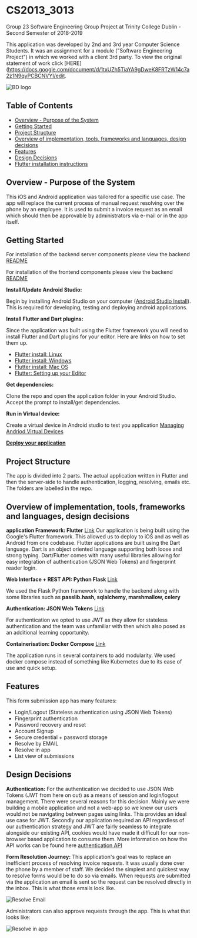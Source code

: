 # CS2013_3013
Group 23 Software Engineering Group Project at Trinity College Dublin - Second Semester of 2018-2019

This application was developed by 2nd and 3rd year Computer Science Students. It was an assignment for a module ("Software Engineering Project") in which we worked with a client 3rd party. To view the original statement of work click [HERE](https://docs.google.com/document/d/1txUZh5TiaYA9gDweK8FRTzW14c7a2z1N9qyPCBCNVYI/edit.

![BD logo][logo]

## Table of Contents

  * [Overview - Purpose of the System](#overview---purpose-of-the-system)
  * [Getting Started](@getting-started)
  * [Project Structure](#project-structure)
  * [Overview of implementation, tools, frameworks and languages, design decisions](#overview-of-implementation--tools--frameworks-and-languages--design-decisions)
  * [Features](#features)
  * [Design Decisions](#design-decisions)
  * [Flutter installation instructions](#flutter-installation-instructions)

## Overview - Purpose of the System

This iOS and Android application was tailored for a specific use case. The app will replace the current process of manual request resolving over the phone by an employee. It is used to submit a invoice request as an email which should then be approvable by administrators via e-mail or in the app itself.

## Getting Started

For installation of the backend server components please view the backend [README](https://github.com/MartaL0b0/CS2013_3013/tree/dev/backend)

For installation of the frontend components please view the backend [README](https://github.com/MartaL0b0/CS2013_3013/tree/dev/brief_threat/README.md)

**Install/Update Android Studio:**

Begin by installing Android Studio on your computer ([Android Studio Install](https://developer.android.com/studio/install)). This is required for developing, testing and deploying android applications. 

**Install Flutter and Dart plugins:**

Since the application was built using the Flutter framework you will need to install Flutter and Dart plugins for your editor. Here are links on how to set them up.

* [Flutter install: Linux](https://flutter.dev/docs/get-started/install/linux)
* [Flutter install: Windows](https://flutter.dev/docs/get-started/install/windows)
* [Flutter install: Mac OS](https://flutter.dev/docs/get-started/install/macos)
* [Flutter: Setting up your Editor](https://flutter.dev/docs/get-started/editor)

**Get dependencies:**

Clone the repo and open the application folder in your Android Studio. Accept the prompt to install/get dependencies.

**Run in Virtual device:** 

Create a virtual device in Android studio to test you application [Managing Andriod Virtual Devices](https://developer.android.com/studio/run/managing-avds)

[**Deploy your application**](https://developer.android.com/studio/publish/app-signing)

## Project Structure

The app is divided into 2 parts. The actual application written in Flutter and then the server-side to handle authentication, logging, resolving, emails etc. The folders are labelled in the repo.

## Overview of implementation, tools, frameworks and languages, design decisions

**application Framework: Flutter** [Link](https://flutter.dev/) 
Our application is being built using the Google's Flutter framework. This allowed us to deploy to iOS and as well as Android from one codebase. Flutter applications are built using the Dart language. Dart is an object oriented language supporting both loose and strong typing. Dart/Flutter comes with many useful libraries allowing for easy integration of authentication (JSON Web Tokens) and fingerprint reader login.

**Web Interface + REST API: Python Flask** [Link](http://flask.pocoo.org/) 

We used the Flask Python framework to handle the backend along with some libraries such as **passlib.hash, sqlalchemy, marshmallow, celery** 

**Authentication: JSON Web Tokens** [Link](https://jwt.io/) 

For authentication we opted to use JWT as they allow for stateless authentication and the team was unfamiliar with then which also posed as an additional learning opportunity.

**Containerisation: Docker Compose** [Link](https://docs.docker.com/compose/)

The application runs in several containers to add modularity. We used docker compose instead of something like Kubernetes due to its ease of use and quick setup.

## Features

This form submission app has many features:

* Login/Logout (Stateless authentication using JSON Web Tokens)
* Fingerprint authentication
* Password recovery and reset
* Account Signup
* Secure credential + password storage
* Resolve by EMAIL
* Resolve in app
* List view of submissions

## Design Decisions

**Authentication:**
For the authentication we decided to use JSON Web Tokens (JWT from here on out) as a means of session and login/logout management. There were several reasons for this decision. Mainly we were building a mobile application and not a web-app so we knew our users would not be navigating between pages using links. This provides an ideal use case for JWT. Secondly our application required an API regardless of our authentication strategy and JWT are fairly seamless to integrate alongside our existing API, cookies would have made it difficult for our non-browser based application to consume them. More information on how the API works can be found here [authentication API](link)

**Form Resolution Journey:**
This application's goal was to replace an inefficient process of resolving invoice requests. It was usually done over the phone by a member of staff. We decided the simplest and quickest way to resolve forms would be to do so via emails. When requests are submitted via the application an email is sent so the request can be resolved directly in the inbox. This is what those emails look like.

![Resolve Email](https://i.imgur.com/Wh0HQAb.png)

Administrators can also approve requests through the app. This is what that looks like:

![Resolve in app](https://i.imgur.com/CF80LeA.png)

[logo]:https://i.imgur.com/2vsvMmT.png
